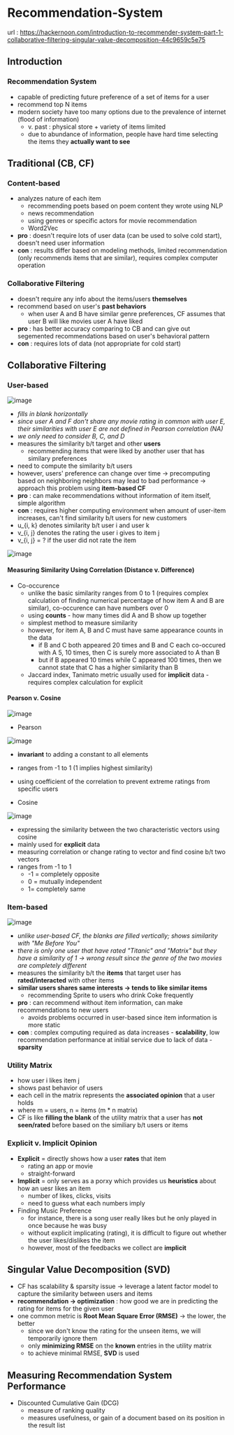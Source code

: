 # Recommendation-System
url : https://hackernoon.com/introduction-to-recommender-system-part-1-collaborative-filtering-singular-value-decomposition-44c9659c5e75
## Introduction
### Recommendation System
* capable of predicting future preference of a set of items for a user
* recommend top N items
* modern society have too many options due to the prevalence of internet (flood of information)
  * v. past : physical store + variety of items limited
  * due to abundance of information, people have hard time selecting the items they **actually want to see**
## Traditional (CB, CF)
### Content-based
* analyzes nature of each item 
  * recommending poets based on poem content they wrote using NLP
  * news recommendation
  * using genres or specific actors for movie recommendation
  * Word2Vec
* **pro** : doesn't require lots of user data (can be used to solve cold start), doesn't need user information
* **con** : results differ based on modeling methods, limited recommendation (only recommends items that are similar), requires complex computer operation
### Collaborative Filtering
* doesn't require any info about the items/users **themselves**
* recommend based on user's **past behaviors**
  * when user A and B have similar genre preferences, CF assumes that user B will like movies user A have liked
* **pro** : has better accuracy comparing to CB and can give out segemented recommendations based on user's behavioral pattern
* **con** : requires lots of data (not appropriate for cold start)
## Collaborative Filtering
### User-based

![image](https://user-images.githubusercontent.com/42960718/57466419-91ad1100-72bb-11e9-8f5a-3fdc0971182b.png)
* *fills in blank horizontally*
* *since user A and F don't share any movie rating in common with user E, their similarities with user E are not defined in Pearson correlation (NA)*
* *we only need to consider B, C, and D*
* measures the similarity b/t target and other **users**
  * recommending items that were liked by another user that has similary preferences
* need to  compute the similarity b/t users
* however, users' preference can change over time → precomputing based on neighboring neighbors may lead to bad performance → approach this problem using **item-based CF**
* **pro** : can make recommendations without information of item itself, simple algorithm
* **con** : requires higher computing environment when amount of user-item increases, can't find similarity b/t users for new customers
* u_{i, k} denotes similarity b/t user i and user k
* v_{i, j} denotes the rating the user i gives to item j
* v_{i, j} = ? if the user did not rate the item

![image](https://user-images.githubusercontent.com/42960718/57427965-30585400-7261-11e9-9903-83239e00d990.png)
    


#### Measuring Similarity Using Correlation (Distance v. Difference)
* Co-occurence
  * unlike the basic similarity ranges from 0 to 1 (requires complex calculation of finding numerical percentage of how item A and B are similar), co-occurence can have numbers over 0
  * using **counts** - how many times did A and B show up together
  * simplest method to measure similarity
  * however, for item A, B and C must have same appearance counts in the data
    * if B and C both appeared 20 times and B and C each co-occured with A 5, 10 times, then C is surely more associated to A than B
    * but if B appeared 10 times while C appeared 100 times, then we cannot state that C has a higher similarity than B
  * Jaccard index, Tanimato metric usually used for **implicit** data - requires complex calculation for explicit
  
  
#### Pearson v. Cosine
![image](https://user-images.githubusercontent.com/42960718/57428768-cb066200-7264-11e9-867c-86db437aa40d.png)
* Pearson

![image](https://user-images.githubusercontent.com/42960718/57427983-49f99b80-7261-11e9-9e54-1e50b18121ff.png)
  * **invariant** to adding a constant to all elements
  * ranges from -1 to 1 (1 implies highest similarity)
  * using coefficient of the correlation to prevent extreme ratings from specific users 
  
* Cosine

![image](https://user-images.githubusercontent.com/42960718/57427997-5b42a800-7261-11e9-8864-90ab9387d77d.png)
  * expressing the similarity between the two characteristic vectors using cosine
  * mainly used for **explicit** data
  * measuring correlation or change rating to vector and find cosine b/t two vectors
  * ranges from -1 to 1
    * -1 = completely opposite
    * 0 = mutually independent
    * 1= completely same
### Item-based

![image](https://user-images.githubusercontent.com/42960718/57466419-91ad1100-72bb-11e9-8f5a-3fdc0971182b.png)
* *unlike user-based CF, the blanks are filled vertically; shows similarity with "Me Before You"*
* *there is only one user that have rated "Titanic" and "Matrix" but they have a similarity of 1 → wrong result since the genre of the two movies are completely different*
* measures the similarity b/t the **items** that target user has **rated/interacted** with other items
* **similar users shares same interests → tends to like similar items**
  * recommending Sprite to users who drink Coke frequently
* **pro** : can recommend without item information, can make recommendations to new users
  * avoids problems occurred in user-based since item information is more static
* **con** : complex computing required as data increases - **scalability**, low recommendation performance at initial service due to lack of data - **sparsity**
### Utility Matrix
* how user i likes item j
* shows past behavior of users
* each cell in the matrix represents the **associated opinion** that a user holds
* where m = users, n = items (m * n matrix)
* CF is like **filling the blank** of the utility matrix that a user has **not seen/rated** before based on the similiary b/t users or items
### Explicit v. Implicit Opinion
* **Explicit** = directly shows how a user **rates** that item
  * rating an app or movie
  * straight-forward
* **Implicit** = only serves as a porxy which provides us **heuristics** about how an uesr likes an item
  * number of likes, clicks, visits
  * need to guess what each numbers imply
* Finding Music Preference
  * for instance, there is a song user really likes but he only played in once because he was busy
  * without explicit implicating (rating), it is difficult to figure out whether the user likes/dislikes the item
  * however, most of the feedbacks we collect are **implicit**
## Singular Value Decomposition (SVD)
* CF has scalability & sparsity issue → leverage a latent factor model to capture the similarity between users and items
* **recommendation → optimization** : how good we are in predicting the rating for items for the given user
* one common metric is **Root Mean Square Error (RMSE)** → the lower, the better
  * since we don't know the rating for the unseen items, we will temporarily ignore them
  * only **minimizing RMSE** on the **known** entries in the utility matrix
  * to achieve minimal RMSE, **SVD** is used
## Measuring Recommendation System Performance
* Discounted Cumulative Gain (DCG)
  * measure of ranking quality
  * measures usefulness, or gain of a document based on its position in the result list
  
  
  
   
  
  
